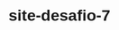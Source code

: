 # site-desafio-7
<!DOCTYPE html>
<html lang="pt-br">
<head>
    <meta charset="UTF-8">
    <meta name="viewport" content="width=device-width, initial-scale=1.0">
    <title>Site Acessível com ARIA</title>
    <style>
        body {
            font-family: Arial, sans-serif;
            margin: 0;
            padding: 20px;
            transition: background-color 0.3s ease;
        }

        h1 {
            color: #2c3e50;
        }

        .menu {
            display: none;
            background-color: #ecf0f1;
            padding: 10px;
            margin-top: 20px;
            border: 1px solid #bdc3c7;
        }

        button {
            padding: 10px 20px;
            background-color: #3498db;
            color: white;
            border: none;
            cursor: pointer;
        }

        button:hover {
            background-color: #2980b9;
        }

        .image-container {
            margin-top: 20px;
        }

        .image-container img {
            max-width: 100%;
        }
    </style>
</head>
<body>
    <header>
        <h1>Bem-vindo ao nosso site acessível!</h1>
        <p id="intro">Aqui, você encontrará conteúdos otimizados para todos os usuários. Vamos explorar acessibilidade na web!</p>
    </header>

    <section>
        <h2 id="menu-toggle" aria-labelledby="menu-title">Menu Interativo</h2>
        <button id="menu-button" aria-expanded="false" aria-controls="menu" onclick="toggleMenu()">Abrir Menu</button>

        <div id="menu" class="menu" role="navigation" aria-labelledby="menu-toggle">
            <ul>
                <li><a href="#">Link 1</a></li>
                <li><a href="#">Link 2</a></li>
                <li><a href="#">Link 3</a></li>
            </ul>
        </div>
    </section>

    <section class="image-container">
        <h2>Imagem do Submarino</h2>
        <img src="https://via.placeholder.com/400x300" alt="Ilustração de um submarino parado no fundo do mar. A frente do submarino possui uma escotilha esférica grande. Ele é ladeado por outras 4 escotilhas menores. O submarino tem características futuristas. O submarino é iluminado por uma luz azulada que vem de cima. Atrás do submarino, em segundo plano, surgem de cima duas algas extensas e verticais. O fundo do mar está populado por corais e mais vegetação marítima.">
    </section>

    <section>
        <h2>Mudar Cor de Fundo</h2>
        <button onclick="changeBackgroundColor()">Mudar Cor de Fundo</button>
    </section>

    <script>
        // Função para alternar a visibilidade do menu
        function toggleMenu() {
            const menu = document.getElementById('menu');
            const button = document.getElementById('menu-button');
            const isExpanded = button.getAttribute('aria-expanded') === 'true';
            button.setAttribute('aria-expanded', !isExpanded);
            menu.style.display = isExpanded ? 'none' : 'block';
        }

        // Função para mudar a cor do fundo
        function changeBackgroundColor() {
            const body = document.body;
            const currentColor = body.style.backgroundColor;
            body.style.backgroundColor = currentColor === 'rgb(52, 152, 219)' ? 'rgb(39, 174, 96)' : 'rgb(52, 152, 219)';
        }
    </script>
</body>
</html>
